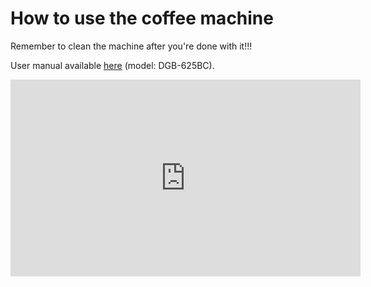 # How to use the coffee machine

Remember to clean the machine after you're done with it!!!

User manual available [here](https://www.cuisinart.com/share/pdf/manuals/dgb-625bc.pdf) (model: DGB-625BC).

<iframe width="560" height="315" src="https://www.youtube.com/embed/ajJJc8s--EA" frameborder="0" allowfullscreen></iframe>
